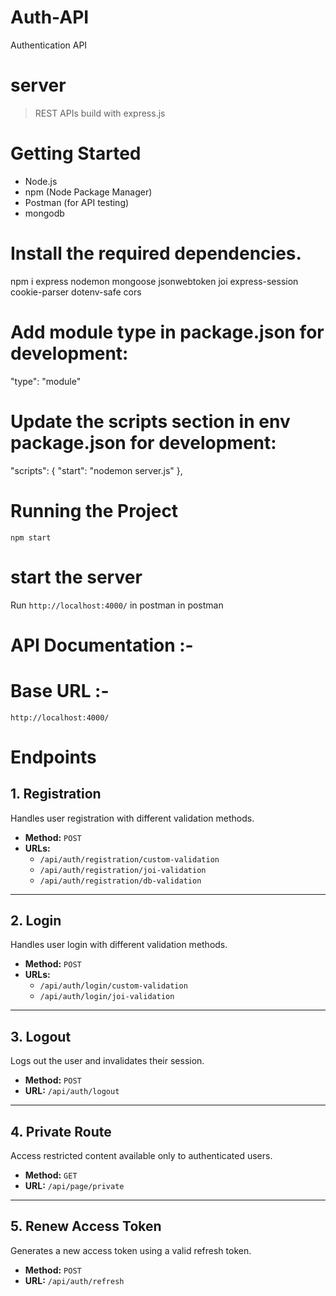 # Auth-API
Authentication API

# server

> REST APIs build with express.js

# Getting Started

- Node.js
- npm (Node Package Manager)
- Postman (for API testing)
- mongodb

# Install the required dependencies.

npm i express nodemon mongoose jsonwebtoken joi express-session cookie-parser dotenv-safe cors 

# Add module type in package.json for development:

"type": "module"

# Update the scripts section in env package.json for development:

"scripts": {
"start": "nodemon server.js"
},

# Running the Project

`npm start`

# start the server

Run `http://localhost:4000/` in postman in postman

# API Documentation :-

# Base URL :-

`http://localhost:4000/`

# Endpoints

## 1. Registration
Handles user registration with different validation methods.

- **Method:** `POST`
- **URLs:**
  - `/api/auth/registration/custom-validation`
  - `/api/auth/registration/joi-validation`
  - `/api/auth/registration/db-validation`

---

## 2. Login
Handles user login with different validation methods.

- **Method:** `POST`
- **URLs:**
  - `/api/auth/login/custom-validation`
  - `/api/auth/login/joi-validation`

---

## 3. Logout
Logs out the user and invalidates their session.

- **Method:** `POST`
- **URL:** `/api/auth/logout`

---

## 4. Private Route
Access restricted content available only to authenticated users.

- **Method:** `GET`
- **URL:** `/api/page/private`

---

## 5. Renew Access Token
Generates a new access token using a valid refresh token.

- **Method:** `POST`
- **URL:** `/api/auth/refresh`

